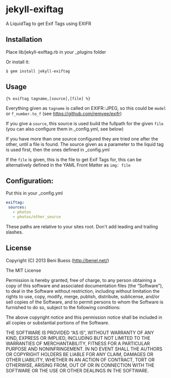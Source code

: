 jekyll-exiftag
==============

A LiquidTag to get Exif Tags using EXIFR

## Installation

Place lib/jekyll-exiftag.rb in your _plugins folder

Or install it:

    $ gem install jekyll-exiftag

## Usage

```
{% exiftag tagname,[source],[file] %}
``` 
Everything given as ```tagname``` is called on EXIFR::JPEG, so this could be ```model``` or ```f_number.to_f``` (see https://github.com/remvee/exifr)

If you give a ```source```, this source is used build the fullpath for the given ```file``` (you can also configure them in _config.yml, see below)

If you have more than one source configured they are tried one after the other, until a file is found. The source given as a parameter to the liquid tag is used first, then the ones defined in _config.yml

If the ```file``` is given, this is the file to get Exif Tags for, this can be alternatively defined in the YAML Front Matter as ```img: file ```


## Configuration:

Put this in your _config.yml
``` yaml
exiftag:
 sources:
   - photos
   - photos/other_source
```
These paths are relative to your sites root. Don't add leading and trailing slashes.


## License

Copyright (C) 2013 Beni Buess (http://benel.net/)

The MIT License

Permission is hereby granted, free of charge, to any person obtaining a copy of
this software and associated documentation files (the “Software”), to deal in
the Software without restriction, including without limitation the rights to
use, copy, modify, merge, publish, distribute, sublicense, and/or sell copies
of the Software, and to permit persons to whom the Software is furnished to do
so, subject to the following conditions:

The above copyright notice and this permission notice shall be included in all
copies or substantial portions of the Software.

THE SOFTWARE IS PROVIDED “AS IS”, WITHOUT WARRANTY OF ANY KIND, EXPRESS OR
IMPLIED, INCLUDING BUT NOT LIMITED TO THE WARRANTIES OF MERCHANTABILITY,
FITNESS FOR A PARTICULAR PURPOSE AND NONINFRINGEMENT. IN NO EVENT SHALL THE
AUTHORS OR COPYRIGHT HOLDERS BE LIABLE FOR ANY CLAIM, DAMAGES OR OTHER
LIABILITY, WHETHER IN AN ACTION OF CONTRACT, TORT OR OTHERWISE, ARISING FROM,
OUT OF OR IN CONNECTION WITH THE SOFTWARE OR THE USE OR OTHER DEALINGS IN THE
SOFTWARE.
